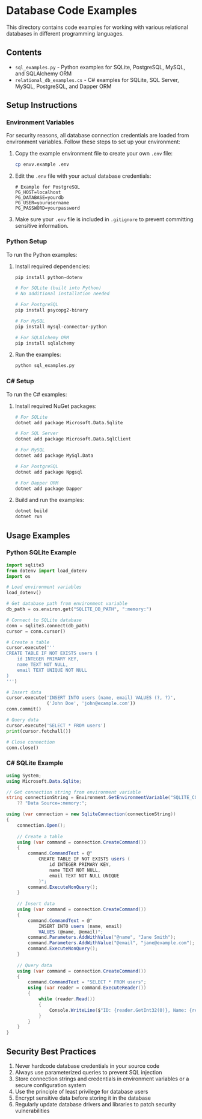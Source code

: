 # Database Code Examples

This directory contains code examples for working with various relational databases in different programming languages.

## Contents

- `sql_examples.py` - Python examples for SQLite, PostgreSQL, MySQL, and SQLAlchemy ORM
- `relational_db_examples.cs` - C# examples for SQLite, SQL Server, MySQL, PostgreSQL, and Dapper ORM

## Setup Instructions

### Environment Variables

For security reasons, all database connection credentials are loaded from environment variables. Follow these steps to set up your environment:

1. Copy the example environment file to create your own `.env` file:
   ```bash
   cp envv.example .env
   ```

2. Edit the `.env` file with your actual database credentials:
   ```
   # Example for PostgreSQL
   PG_HOST=localhost
   PG_DATABASE=yourdb
   PG_USER=yourusername
   PG_PASSWORD=yourpassword
   ```

3. Make sure your `.env` file is included in `.gitignore` to prevent committing sensitive information.

### Python Setup

To run the Python examples:

1. Install required dependencies:
   ```bash
   pip install python-dotenv
   
   # For SQLite (built into Python)
   # No additional installation needed
   
   # For PostgreSQL
   pip install psycopg2-binary
   
   # For MySQL
   pip install mysql-connector-python
   
   # For SQLAlchemy ORM
   pip install sqlalchemy
   ```

2. Run the examples:
   ```bash
   python sql_examples.py
   ```

### C# Setup

To run the C# examples:

1. Install required NuGet packages:
   ```bash
   # For SQLite
   dotnet add package Microsoft.Data.Sqlite
   
   # For SQL Server
   dotnet add package Microsoft.Data.SqlClient
   
   # For MySQL
   dotnet add package MySql.Data
   
   # For PostgreSQL
   dotnet add package Npgsql
   
   # For Dapper ORM
   dotnet add package Dapper
   ```

2. Build and run the examples:
   ```bash
   dotnet build
   dotnet run
   ```

## Usage Examples

### Python SQLite Example

```python
import sqlite3
from dotenv import load_dotenv
import os

# Load environment variables
load_dotenv()

# Get database path from environment variable
db_path = os.environ.get("SQLITE_DB_PATH", ":memory:")

# Connect to SQLite database
conn = sqlite3.connect(db_path)
cursor = conn.cursor()

# Create a table
cursor.execute('''
CREATE TABLE IF NOT EXISTS users (
    id INTEGER PRIMARY KEY,
    name TEXT NOT NULL,
    email TEXT UNIQUE NOT NULL
)
''')

# Insert data
cursor.execute('INSERT INTO users (name, email) VALUES (?, ?)', 
               ('John Doe', 'john@example.com'))
conn.commit()

# Query data
cursor.execute('SELECT * FROM users')
print(cursor.fetchall())

# Close connection
conn.close()
```

### C# SQLite Example

```csharp
using System;
using Microsoft.Data.Sqlite;

// Get connection string from environment variable
string connectionString = Environment.GetEnvironmentVariable("SQLITE_CONNECTION_STRING") 
    ?? "Data Source=:memory:";

using (var connection = new SqliteConnection(connectionString))
{
    connection.Open();
    
    // Create a table
    using (var command = connection.CreateCommand())
    {
        command.CommandText = @"
            CREATE TABLE IF NOT EXISTS users (
                id INTEGER PRIMARY KEY,
                name TEXT NOT NULL,
                email TEXT NOT NULL UNIQUE
            )";
        command.ExecuteNonQuery();
    }
    
    // Insert data
    using (var command = connection.CreateCommand())
    {
        command.CommandText = @"
            INSERT INTO users (name, email)
            VALUES (@name, @email)";
        command.Parameters.AddWithValue("@name", "Jane Smith");
        command.Parameters.AddWithValue("@email", "jane@example.com");
        command.ExecuteNonQuery();
    }
    
    // Query data
    using (var command = connection.CreateCommand())
    {
        command.CommandText = "SELECT * FROM users";
        using (var reader = command.ExecuteReader())
        {
            while (reader.Read())
            {
                Console.WriteLine($"ID: {reader.GetInt32(0)}, Name: {reader.GetString(1)}, Email: {reader.GetString(2)}");
            }
        }
    }
}
```

## Security Best Practices

1. Never hardcode database credentials in your source code
2. Always use parameterized queries to prevent SQL injection
3. Store connection strings and credentials in environment variables or a secure configuration system
4. Use the principle of least privilege for database users
5. Encrypt sensitive data before storing it in the database
6. Regularly update database drivers and libraries to patch security vulnerabilities 